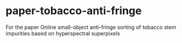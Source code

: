 # paper-tobacco-anti-fringe
For the paper Online small-object anti-fringe sorting of tobacco stem impurities based on hyperspectral superpixels
